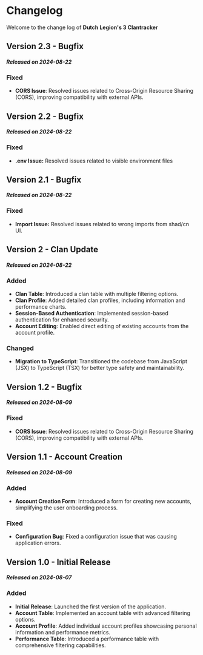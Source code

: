 # Changelog

Welcome to the change log of **Dutch Legion's 3 Clantracker**

## Version 2.3 - Bugfix

#### _Released on 2024-08-22_

### Fixed

- **CORS Issue**: Resolved issues related to Cross-Origin Resource Sharing (CORS), improving compatibility with external APIs.

## Version 2.2 - Bugfix

#### _Released on 2024-08-22_

### Fixed

- **.env Issue:** Resolved issues related to visible environment files

## Version 2.1 - Bugfix

#### _Released on 2024-08-22_

### Fixed

- **Import Issue:** Resolved issues related to wrong imports from shad/cn UI.

## Version 2 - Clan Update

#### _Released on 2024-08-22_

### Added

- **Clan Table**: Introduced a clan table with multiple filtering options.
- **Clan Profile**: Added detailed clan profiles, including information and performance charts.
- **Session-Based Authentication**: Implemented session-based authentication for enhanced security.
- **Account Editing**: Enabled direct editing of existing accounts from the account profile.

### Changed

- **Migration to TypeScript**: Transitioned the codebase from JavaScript (JSX) to TypeScript (TSX) for better type safety and maintainability.

## Version 1.2 - Bugfix

#### _Released on 2024-08-09_

### Fixed

- **CORS Issue**: Resolved issues related to Cross-Origin Resource Sharing (CORS), improving compatibility with external APIs.

## Version 1.1 - Account Creation

#### _Released on 2024-08-09_

### Added

- **Account Creation Form**: Introduced a form for creating new accounts, simplifying the user onboarding process.

### Fixed

- **Configuration Bug**: Fixed a configuration issue that was causing application errors.

## Version 1.0 - Initial Release

#### _Released on 2024-08-07_

### Added

- **Initial Release**: Launched the first version of the application.
- **Account Table**: Implemented an account table with advanced filtering options.
- **Account Profile**: Added individual account profiles showcasing personal information and performance metrics.
- **Performance Table**: Introduced a performance table with comprehensive filtering capabilities.
